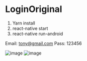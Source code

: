 # LoginOriginal

1. Yarn install
2. react-native start
3. react-native run-android

Email: tony@gmail.com Pass: 123456

![image](https://user-images.githubusercontent.com/56430293/153121675-b3137364-cf14-4099-9b9f-d59ea8af8f7f.png)
![image](https://user-images.githubusercontent.com/56430293/153121730-ba8c5c0b-20f8-463e-a664-6eeaea37d23e.png)




 
